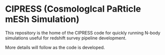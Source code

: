 # CIPRESS (CosmologIcal PaRticle mESh Simulation)

This repository is the home of the CIPRESS code for quickly running N-body simulations useful for redshift survey pipeline development.

More details will follow as the code is developed.

